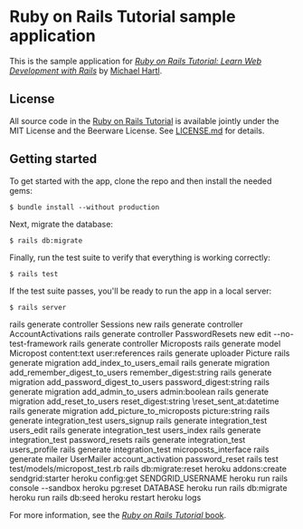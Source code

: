 # Ruby on Rails Tutorial sample application

This is the sample application for
[*Ruby on Rails Tutorial:
Learn Web Development with Rails*](http://www.railstutorial.org/)
by [Michael Hartl](http://www.michaelhartl.com/).

## License

All source code in the [Ruby on Rails Tutorial](http://railstutorial.org/)
is available jointly under the MIT License and the Beerware License. See
[LICENSE.md](LICENSE.md) for details.

## Getting started

To get started with the app, clone the repo and then install the needed gems:

```
$ bundle install --without production
```

Next, migrate the database:

```
$ rails db:migrate
```

Finally, run the test suite to verify that everything is working correctly:

```
$ rails test
```

If the test suite passes, you'll be ready to run the app in a local server:

```
$ rails server
```

rails generate controller Sessions new
rails generate controller AccountActivations
rails generate controller PasswordResets new edit --no-test-framework
rails generate controller Microposts
rails generate model Micropost content:text user:references
rails generate uploader Picture
rails generate migration add_index_to_users_email
rails generate migration add_remember_digest_to_users remember_digest:string
rails generate migration add_password_digest_to_users password_digest:string
rails generate migration add_admin_to_users admin:boolean
rails generate migration add_reset_to_users reset_digest:string \reset_sent_at:datetime
rails generate migration add_picture_to_microposts picture:string
rails generate integration_test users_signup
rails generate integration_test users_edit
rails generate integration_test users_index
rails generate integration_test password_resets
rails generate integration_test users_profile
rails generate integration_test microposts_interface
rails generate mailer UserMailer account_activation password_reset
rails test test/models/micropost_test.rb
rails db:migrate:reset
heroku addons:create sendgrid:starter
heroku config:get SENDGRID_USERNAME
heroku run rails console --sandbox
heroku pg:reset DATABASE
heroku run rails db:migrate
heroku run rails db:seed
heroku restart
heroku logs

For more information, see the
[*Ruby on Rails Tutorial* book](http://www.railstutorial.org/book).
